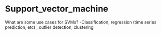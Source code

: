 # Support_vector_machine

What are some use cases for SVMs?
-Classification, regression (time series prediction, etc) , outlier detection, clustering
